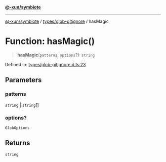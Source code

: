 [**@-xun/symbiote**](../../../README.md)

***

[@-xun/symbiote](../../../README.md) / [types/glob-gitignore](../README.md) / hasMagic

# Function: hasMagic()

> **hasMagic**(`patterns`, `options`?): `string`

Defined in: [types/glob-gitignore.d.ts:23](https://github.com/Xunnamius/symbiote/blob/49eb9bd7563e40ea52da5a2140cfd27942428d9e/types/glob-gitignore.d.ts#L23)

## Parameters

### patterns

`string` | `string`[]

### options?

`GlobOptions`

## Returns

`string`
